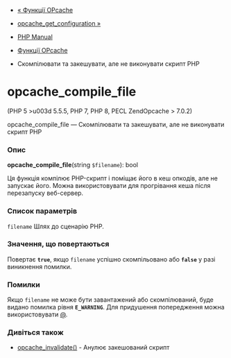 - [« Функції OPcache](ref.opcache.md)
- [opcache_get_configuration
»](function.opcache-get-configuration.md)

- [PHP Manual](index.md)
- [Функції OPcache](ref.opcache.md)
- Скомпілювати та закешувати, але не виконувати скрипт PHP

# opcache_compile_file

(PHP 5 \>u003d 5.5.5, PHP 7, PHP 8, PECL ZendOpcache \> 7.0.2)

opcache_compile_file — Скомпілювати та закешувати, але не виконувати
скрипт PHP

### Опис

**opcache_compile_file**(string `$filename`): bool

Ця функція компілює PHP-скрипт і поміщає його в кеш опкодів, але не
запускає його. Можна використовувати для прогрівання кеша після перезапуску
веб-сервер.

### Список параметрів

`filename`
Шлях до сценарію PHP.

### Значення, що повертаються

Повертає **`true`**, якщо `filename` успішно скомпільовано або
**`false`** у разі виникнення помилки.

### Помилки

Якщо `filename` не може бути завантажений або скомпілюваний, буде видано
помилка рівня **`E_WARNING`**. Для придушення попередження можна
використовувати [@](language.operators.errorcontrol.md).

### Дивіться також

- [opcache_invalidate()](function.opcache-invalidate.md) -
Анулює закешований скрипт
